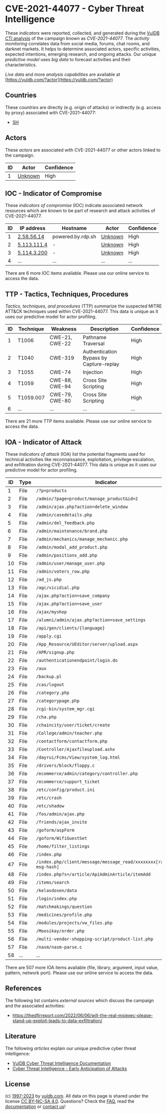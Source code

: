 # CVE-2021-44077 - Cyber Threat Intelligence

These _indicators_ were reported, collected, and generated during the [VulDB CTI analysis](https://vuldb.com/?kb.cti) of the campaign known as _CVE-2021-44077_. The _activity monitoring_ correlates data from social media, forums, chat rooms, and darknet markets. It helps to determine associated actors, specific activities, expected intentions, emerging research, and ongoing attacks. Our unique _predictive model_ uses _big data_ to forecast activities and their characteristics.

_Live data_ and more _analysis capabilities_ are available at [https://vuldb.com/?actor](https://vuldb.com/?actor)

## Countries

These _countries_ are directly (e.g. origin of attacks) or indirectly (e.g. access by proxy) associated with CVE-2021-44077:

* [SH](https://vuldb.com/?country.sh)

## Actors

These _actors_ are associated with CVE-2021-44077 or other actors linked to the campaign.

ID | Actor | Confidence
-- | ----- | ----------
1 | [Unknown](https://vuldb.com/?actor.unknown) | High

## IOC - Indicator of Compromise

These _indicators of compromise_ (IOC) indicate associated network resources which are known to be part of research and attack activities of CVE-2021-44077.

ID | IP address | Hostname | Actor | Confidence
-- | ---------- | -------- | ----- | ----------
1 | [2.58.56.14](https://vuldb.com/?ip.2.58.56.14) | powered.by.rdp.sh | [Unknown](https://vuldb.com/?actor.unknown) | High
2 | [5.113.111.4](https://vuldb.com/?ip.5.113.111.4) | - | [Unknown](https://vuldb.com/?actor.unknown) | High
3 | [5.114.3.200](https://vuldb.com/?ip.5.114.3.200) | - | [Unknown](https://vuldb.com/?actor.unknown) | High
4 | ... | ... | ... | ...

There are 6 more IOC items available. Please use our online service to access the data.

## TTP - Tactics, Techniques, Procedures

_Tactics, techniques, and procedures_ (TTP) summarize the suspected MITRE ATT&CK techniques used within CVE-2021-44077. This data is unique as it uses our predictive model for actor profiling.

ID | Technique | Weakness | Description | Confidence
-- | --------- | -------- | ----------- | ----------
1 | T1006 | CWE-21, CWE-22 | Pathname Traversal | High
2 | T1040 | CWE-319 | Authentication Bypass by Capture-replay | High
3 | T1055 | CWE-74 | Injection | High
4 | T1059 | CWE-88, CWE-94 | Cross Site Scripting | High
5 | T1059.007 | CWE-79, CWE-80 | Cross Site Scripting | High
6 | ... | ... | ... | ...

There are 21 more TTP items available. Please use our online service to access the data.

## IOA - Indicator of Attack

These _indicators of attack_ (IOA) list the potential fragments used for technical activities like reconnaissance, exploitation, privilege escalation, and exfiltration during CVE-2021-44077. This data is unique as it uses our predictive model for actor profiling.

ID | Type | Indicator | Confidence
-- | ---- | --------- | ----------
1 | File | `/?p=products` | Medium
2 | File | `/admin/?page=product/manage_product&id=2` | High
3 | File | `/admin/ajax.php?action=delete_window` | High
4 | File | `/admin/casedetails.php` | High
5 | File | `/admin/del_feedback.php` | High
6 | File | `/admin/maintenance/brand.php` | High
7 | File | `/admin/mechanics/manage_mechanic.php` | High
8 | File | `/admin/modal_add_product.php` | High
9 | File | `/admin/positions_add.php` | High
10 | File | `/admin/user/manage_user.php` | High
11 | File | `/admin/voters_row.php` | High
12 | File | `/ad_js.php` | Medium
13 | File | `/agc/vicidial.php` | High
14 | File | `/ajax.php?action=save_company` | High
15 | File | `/ajax.php?action=save_user` | High
16 | File | `/ajax/myshop` | Medium
17 | File | `/alumni/admin/ajax.php?action=save_settings` | High
18 | File | `/api/gen/clients/{language}` | High
19 | File | `/apply.cgi` | Medium
20 | File | `/App_Resource/UEditor/server/upload.aspx` | High
21 | File | `/APR/signup.php` | High
22 | File | `/authenticationendpoint/login.do` | High
23 | File | `/aux` | Low
24 | File | `/backup.pl` | Medium
25 | File | `/cas/logout` | Medium
26 | File | `/category.php` | High
27 | File | `/categorypage.php` | High
28 | File | `/cgi-bin/system_mgr.cgi` | High
29 | File | `/cha.php` | Medium
30 | File | `/chaincity/user/ticket/create` | High
31 | File | `/College/admin/teacher.php` | High
32 | File | `/contactform/contactform.php` | High
33 | File | `/Controller/Ajaxfileupload.ashx` | High
34 | File | `/dayrui/Fcms/View/system_log.html` | High
35 | File | `/drivers/block/floppy.c` | High
36 | File | `/ecommerce/admin/category/controller.php` | High
37 | File | `/ecommerce/support_ticket` | High
38 | File | `/etc/config/product.ini` | High
39 | File | `/etc/crash` | Medium
40 | File | `/etc/shadow` | Medium
41 | File | `/fos/admin/ajax.php` | High
42 | File | `/friends/ajax_invite` | High
43 | File | `/goform/aspForm` | High
44 | File | `/goform/WifiGuestSet` | High
45 | File | `/home/filter_listings` | High
46 | File | `/index.php` | Medium
47 | File | `/index.php/client/message/message_read/xxxxxxxx[random-msg-hash]` | High
48 | File | `/index.php?s=/article/ApiAdminArticle/itemAdd` | High
49 | File | `/items/search` | High
50 | File | `/kelasdosen/data` | High
51 | File | `/login/index.php` | High
52 | File | `/matchmakings/question` | High
53 | File | `/medicines/profile.php` | High
54 | File | `/modules/projects/vw_files.php` | High
55 | File | `/Moosikay/order.php` | High
56 | File | `/multi-vendor-shopping-script/product-list.php` | High
57 | File | `/nasm/nasm-parse.c` | High
58 | ... | ... | ...

There are 507 more IOA items available (file, library, argument, input value, pattern, network port). Please use our online service to access the data.

## References

The following list contains _external sources_ which discuss the campaign and the associated activities:

* https://thedfirreport.com/2022/06/06/will-the-real-msiexec-please-stand-up-exploit-leads-to-data-exfiltration/

## Literature

The following _articles_ explain our unique predictive cyber threat intelligence:

* [VulDB Cyber Threat Intelligence Documentation](https://vuldb.com/?kb.cti)
* [Cyber Threat Intelligence - Early Anticipation of Attacks](https://www.scip.ch/en/?labs.20201022)

## License

(c) [1997-2023](https://vuldb.com/?kb.changelog) by [vuldb.com](https://vuldb.com/?kb.about). All data on this page is shared under the license [CC BY-NC-SA 4.0](https://creativecommons.org/licenses/by-nc-sa/4.0/). Questions? Check the [FAQ](https://vuldb.com/?kb.faq), read the [documentation](https://vuldb.com/?kb) or [contact us](https://vuldb.com/?contact)!
